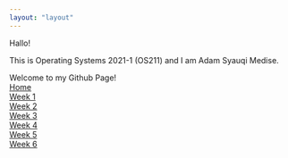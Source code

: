 ```yaml
---
layout: "layout"
---
```


Hallo!

This is Operating Systems 2021-1 (OS211) and I am Adam Syauqi Medise.

Welcome to my Github Page!<br>[Home](index.md)<br>[Week 1](w01.md)<br>[Week 2](w02.md)
<br>[Week 3](w03.md)<br>[Week 4](w04.md)<br>[Week 5](w05.md)<br>[Week 6](w06.md)


